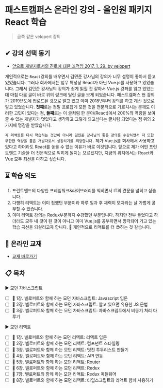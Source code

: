 # 패스트캠퍼스 온라인 강의 - 올인원 패키지 React 학습

> 금쪽 같은 velopert 강의

## ✔ 강의 선택 동기

- [앞으로 개발자로서의 진로에 대한 끄적임 2017. 1. 29. by velopert](https://velopert.com/3170)

개인적으로는 `React`강의를 배우면서 김민준 강사님의 강의가 너무 설명이 좋아서 듣고 있었습니다.
그러나 회사에서는 업무 특성상 React가 아닌 Vue.js를 사용하고 있었습니다.
그래서 김민준 강사님의 강의가 쉽게 읽힐 것 같아서 Vue.js 강좌를 읽고 있었는데 마침 다음 글이 바로 위의 링크에 달린 글을 보게 되었습니다.
패스트캠퍼스 현 강의가 2019년도에 업로드된 것으로 알고 있고 이미 2018년부터 강의를 하고 계신 것으로 알고 있었습니다.
**첫째**로는 정말 프로답게 모든 것을 전문적으로 가르치시는 분께도 이러한 고민이 있다는 점,
**둘째**로는 이 글처럼 한 분야(React)에서 200%의 역량을 보여줄 수 있는 개발자가 멋있다고 생각하고 그렇게 되고싶다는 글처럼 되었다는 점
위의 2가지에 명감을 받았습니다.

`꼭 리액트를 다시 학습하는 것만이 아니라 김민준 강사님의 좋은 강의를 수강하면서 저 또한 무한한 역량을 품은 개발자로서 성장하기를 희망합니다.`
제가 Vue.js를 회사에서 사용하고 있다고 하더라도 React를 놓을 수 없는 이유가 바로 이것입니다.
앞으로 제가 어떤 프런트엔드 기술을 더 전문적으로 익히게 될지는 모르겠지만, 지금의 위치에서는 React와 Vue 모두 최선을 다하고 싶습니다.

## ⌛ 학습 의도

1. 프런트엔드의 다양한 프레임워크&라이브러리를 익히면서 IT의 견문을 넓히고 싶습니다.
2. 다행히 리액트는 이미 접했던 부분이라 하루 일과 후 체력이 모자라는 날 가볍게 공부할 수 있습니다.
3. 이미 리액트 강의는 Redux부분까지 수강했던 부분입니다. 하지만 전부 들었다고 하더라도 모두 내 것이 된 것이 아니고 이미 Vue.js를 공부하면서 망각되어 가고 있는 학습 곡선을 되살리고자 합니다.
   👟 개인적으로 리액트를 더 😍하는 것 같습니다.

## 📕 온라인 교재

- [교재 바로가기](https://learnjs.vlpt.us/)

## 📋 목차

▶ 모던 자바스크립트

- [ ] 📌 1장. 벨로퍼트와 함께 하는 모던 자바스크립트: Javascript 입문
- [ ] 📌 2장. 벨로퍼트와 함께 하는 모던 자바스크립트: 알고 있으면 유용한 JS 문법
- [ ] 📌 3장. 벨로퍼트와 함께 하는 모던 자바스크립트: 자바스크립트에서 비동기 처리 다루기

▶ 모던 리액트

- [ ] 📌 1장. 벨로퍼트와 함께 하는 모던 리액트: 리액트 입문
- [ ] 📌 2장. 벨로퍼트와 함께 하는 모던 리액트: 컴포넌트 스타일링
- [ ] 📌 3장. 벨로퍼트와 함께 하는 모던 리액트: 멋진 투두리스트 만들기
- [ ] 📌 4장. 벨로퍼트와 함께 하는 모던 리액트: API 연동
- [ ] 📌 5장. 벨로퍼트와 함께 하는 모던 리액트: Router
- [ ] 📌 6장. 벨로퍼트와 함께 하는 모던 리액트: Redux
- [ ] 📌 7장. 벨로퍼트와 함께 하는 모던 리액트: Redux 미들웨어
- [ ] 📌 8장. 벨로퍼트와 함께 하는 모던 리액트: 타입스크립트와 리액트 함께 사용하기
